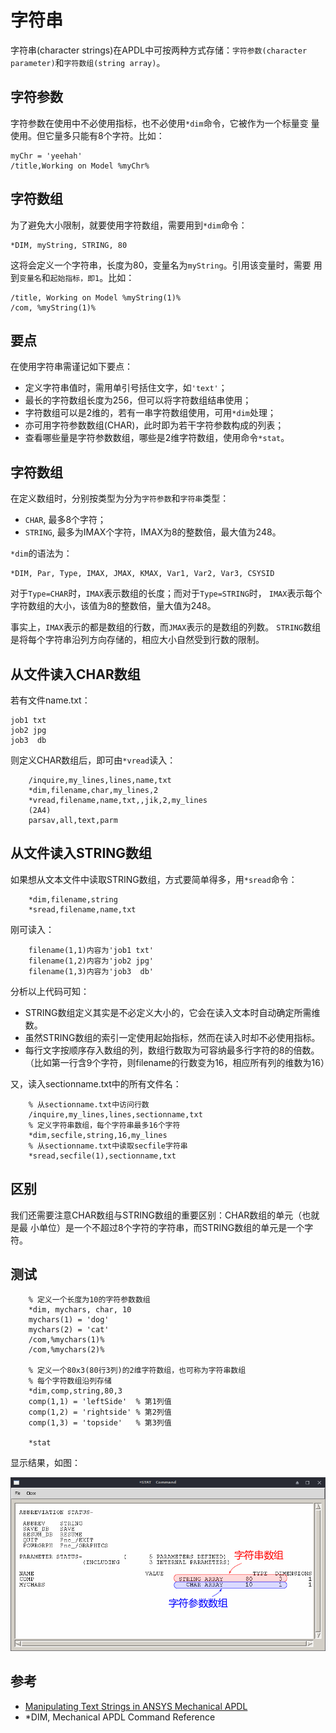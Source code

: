 # 字符串

字符串(character strings)在APDL中可按两种方式存储：`字符参数(character
parameter)`和`字符数组(string array)`。

## 字符参数

字符参数在使用中不必使用指标，也不必使用`*dim`命令，它被作为一个标量变
量使用。但它量多只能有8个字符。比如：

```
myChr = 'yeehah'
/title,Working on Model %myChr%
```

## 字符数组

为了避免大小限制，就要使用字符数组，需要用到`*dim`命令：

```
*DIM, myString, STRING, 80
```

这将会定义一个字符串，长度为80，变量名为`myString`。引用该变量时，需要
用到`变量名`和`起始指标，即1`。比如：

```
/title, Working on Model %myString(1)%
/com, %myString(1)%
```


## 要点

在使用字符串需谨记如下要点：

- 定义字符串值时，需用单引号括住文字，如`'text'`；
- 最长的字符数组长度为256，但可以将字符数组结串使用； 
- 字符数组可以是2维的，若有一串字符数组使用，可用`*dim`处理；
- 亦可用字符参数数组(CHAR)，此时即为若干字符参数构成的列表；
- 查看哪些量是字符参数数组，哪些是2维字符数组，使用命令`*stat`。

## 字符数组

在定义数组时，分别按类型为分为`字符参数`和`字符串`类型：

- `CHAR`, 最多8个字符；
- `STRING`, 最多为IMAX个字符，IMAX为8的整数倍，最大值为248。

`*dim`的语法为：
```
*DIM, Par, Type, IMAX, JMAX, KMAX, Var1, Var2, Var3, CSYSID
```

对于`Type=CHAR`时，`IMAX`表示数组的长度；而对于`Type=STRING`时，
`IMAX`表示每个字符数组的大小，该值为8的整数倍，量大值为248。

事实上，`IMAX`表示的都是数组的行数，而`JMAX`表示的是数组的列数。
`STRING`数组是将每个字符串沿列方向存储的，相应大小自然受到行数的限制。

## 从文件读入CHAR数组

若有文件name.txt：
```
job1 txt
job2 jpg
job3  db
```
则定义CHAR数组后，即可由`*vread`读入：

```
    /inquire,my_lines,lines,name,txt
    *dim,filename,char,my_lines,2
    *vread,filename,name,txt,,jik,2,my_lines
    (2A4)
    parsav,all,text,parm
```

## 从文件读入STRING数组
如果想从文本文件中读取STRING数组，方式要简单得多，用`*sread`命令：
```
    *dim,filename,string
    *sread,filename,name,txt
```
刚可读入：
```
    filename(1,1)内容为'job1 txt'
    filename(1,2)内容为'job2 jpg'
    filename(1,3)内容为'job3  db'
```
分析以上代码可知：
- STRING数组定义其实是不必定义大小的，它会在读入文本时自动确定所需维数。
- 虽然STRING数组的索引一定使用起始指标，然而在读入时却不必使用指标。
- 每行文字按顺序存入数组的列，数组行数取为可容纳最多行字符的8的倍数。
  （比如第一行含9个字符，则filename的行数变为16，相应所有列的维数为16）

又，读入sectionname.txt中的所有文件名：
```
    % 从sectionname.txt中访问行数
    /inquire,my_lines,lines,sectionname,txt
    % 定义字符串数组，每个字符串最多16个字符
    *dim,secfile,string,16,my_lines
    % 从sectionname.txt中读取secfile字符串
    *sread,secfile(1),sectionname,txt
```

## 区别

我们还需要注意CHAR数组与STRING数组的重要区别：CHAR数组的单元（也就是最
小单位）是一个不超过8个字符的字符串，而STRING数组的单元是一个字符。

## 测试


```
    % 定义一个长度为10的字符参数数组
    *dim, mychars, char, 10
    mychars(1) = 'dog'
    mychars(2) = 'cat'
    /com,%mychars(1)%
    /com,%mychars(2)%

    % 定义一个80x3(80行3列)的2维字符数组，也可称为字符串数组
    % 每个字符数组沿列存储
    *dim,comp,string,80,3
    comp(1,1) = 'leftSide'  % 第1列值
    comp(1,2) = 'rightside' % 第2列值
    comp(1,3) = 'topside'   % 第3列值

    *stat
```

显示结果，如图：

![stat](stat.png)



## 参考

- [Manipulating Text Strings in ANSYS Mechanical
  APDL](http://www.padtinc.com/blog/manipulating-text-strings-in-ansys-mechanical-apdl/)
- *DIM, Mechanical APDL Command Reference 
